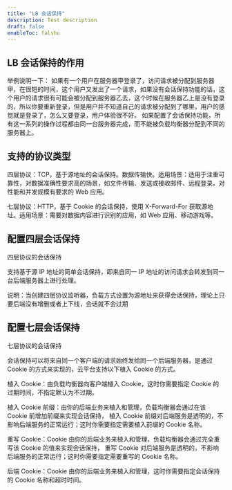 ```yaml
---
title: "LB 会话保持"
description: Test description
draft: false
enableToc: falshu
---
```


## LB 会话保持的作用

举例说明一下： 如果有一个用户在服务器甲登录了，访问请求被分配到服务器甲，在很短的时间，这个用户又发出了一个请求，如果没有会话保持功能的话，这个用户的请求很有可能会被分配到服务器乙去，这个时候在服务器乙上是没有登录的，所以你要重新登录，但是用户并不知道自己的请求被分配到了哪里，用户的感觉就是登录了，怎么又要登录，用户体验很不好。 如果配置了会话保持功能，所有这一系列的操作过程都由同一台服务器完成，而不能被负载均衡器分配到不同的服务器上。

## 支持的协议类型

四层协议：TCP，基于源地址的会话保持。数据传输快。适用场景：适用于注重可靠性，对数据准确性要求高的场景，如文件传输、发送或接收邮件、远程登录。对性能和并发规模有要求的 Web 应用。

七层协议：HTTP，基于 Cookie 的会话保持，使用 X-Forward-For 获取源地址。适用场景：需要对数据内容进行识别的应用，如 Web 应用、移动游戏等。

## 配置四层会话保持

四层协议的会话保持

支持基于源 IP 地址的简单会话保持，即来自同一 IP 地址的访问请求会转发到同一台后端服务器上进行处理。

说明：当创建四层协议监听器，负载方式设置为源地址来获得会话保持，理论上只要后端没有增删或者上下线，会话就不会过期 

## 配置七层会话保持

七层协议的会话保持

会话保持可以将来自同一个客户端的请求始终发给同一个后端服务器，是通过 Cookie 的方式来实现的，云平台支持以下植入 Cookie 的方式。

植入 Cookie：由负载均衡器向客户端植入 Cookie，这时你需要指定 Cookie 的过期时间，不指定默认为不过期。

植入 Cookie 前缀：由你的后端业务来植入和管理，负载均衡器会通过在该 Cookie 前增加前缀来实现会话保持， 植入 Cookie 前缀对后端服务是透明的，不影响后端服务的正常运行；这时你需要指定需要植入前缀的 Cookie 名称。

重写 Cookie：Cookie 由你的后端业务来植入和管理，负载均衡器会通过完全重写该 Cookie 的值来实现会话保持， 重写 Cookie 对后端服务是透明的，不影响后端服务的正常运行；这时你需要指定需要重写的 Cookie 名称。

后端 Cookie：Cookie 由你的后端业务来植入和管理，这时你需要指定会话保持的 Cookie 名称和超时时间。